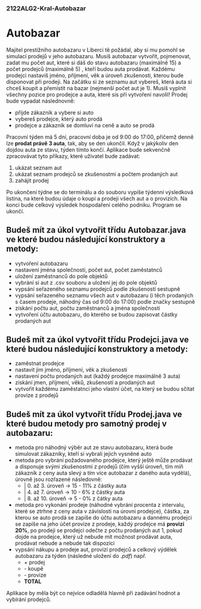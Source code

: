 ### 2122ALG2-Kral-Autobazar

# Autobazar

Majitel prestižního autobazaru v Liberci tě požádal, aby si mu pomohl se simulací prodejů v jeho autobazaru. Musíš autobazar vytvořit, pojmenovat, zadat mu počet aut, které si dáš do stavu autobazaru (maximálně 15) a počet prodejců (maximálně 5) , kteří budou auta prodávat. Každému prodejci nastavíš jméno, příjmení, věk a úroveň zkušenosti, kterou bude disponovat při prodeji. Na začátku si ze seznamu aut vybereš, která auta si chceš koupit a přemístit na bazar (nejmenší počet aut je 1). Musíš vyplnit všechny pozice pro prodejce a auta, které sis při vytvoření navolil!
Prodej bude vypadat následnovně:
- přijde zákazník a vybere si auto
- vybereš prodejce, který auto prodá
- prodejce a zákazník se domluví na ceně a auto se prodá

Pracovní týden má 5 dní, pracovní doba je od 9:00 do 17:00, přičemž denně lze **prodat právě 3 auta**, tak, aby se den ukončil. Když v jakýkoliv den dojdou auta ze stavu, týden tímto končí.
Aplikace bude sekvenčně zpracovávat tyto příkazy, které uživatel bude zadávat:
  1. ukázat seznam aut
  2. ukázat seznam prodejců se zkušenostmi a počtem prodaných aut
  3. zahájit prodej

Po ukončení týdne se do terminálu a do souboru vypíše týdenní výsledková listina, na které budou údaje o koupi a prodeji všech aut a o provizích. Na konci bude celkový výsledek hospodaření celého podniku. Program se ukončí. 

## Budeš mít za úkol vytvořit třídu **Autobazar.java** ve které budou následující konstruktory a metody:

- vytvoření autobazaru
- nastavení jména společnosti, počet aut, počet zaměstatnců
- uložení zaměstnanců do pole objektů
- vybrání si aut z .csv souboru a uložení jej do pole objektů
- vypsání seřazeného seznamu prodejců podle zkušeností sestupně
- vypsání seřazeného seznamu všech aut v autobazaru (i těch prodaných s časem prodeje, náhodný čas od 9:00 do 17:00) podle značky sestupně
- získání počtu aut, počtu zaměstnanců a jména společnosti
- vytvoření účtu autobazaru, do kterého se budou zapisovat částky prodaných aut

## Budeš mít za úkol vytvořit třídu **Prodejci.java** ve které budou následující konstruktory a metody:

- zaměstnat prodejce
- nastavit jim jméno, příjmení, věk a zkušenosti
- nastavení počtu prodaných aut (každý prodejce maximálně 3 auta)
- získání jmen, příjmení, věků, zkušeností a prodaných aut
- vytvořit každému zaměstatnci jeho vlastní účet, na který se budou sčítat provize z prodejů

## Budeš mít za úkol vytvořit třídu **Prodej.java** ve které budou metody pro samotný prodej v autobazaru:

- metoda pro náhodný výběr aut ze stavu autobazaru, která bude simulovat zákazníky, kteří si vybrali jejich vysněné auto
- metoda pro vybrání požadovaného prodejce, který ještě může prodávat a disponuje svými zkušenostmi z prodejů (čím vyšší úroveň, tím míň zákazník z ceny auta slevý a tím více autobazar z daného auta vydělá), úrovně jsou rozřazené následovně:
  * | 0. až 3. úroveň -> 15 - 11% z částky auta
  * | 4. až 7. úroveň -> 10 - 6% z částky auta
  * | 8. až 10. úroveň -> 5 - 0% z čátky auta
- metoda pro vykonání prodeje (náhodné vybrání procenta z intervalu, které se ztrhne z ceny auta v závislosti na úrovni prodejce), částka, za kterou se auto prodá se zapíše do účtu autobazaru a dannému prodejci se zapíše na jeho účet provize z prodeje, každý prodejce má **provizi 20%**, po prodeji se prodejci odečte z počtu prodaných aut 1, pokud dojde na prodejce, který už nebude mít možnost prodávat auta, prodávat nebude a nebude tak dispozici
- vypsání nákupu a prodeje aut, provizí prodejců a celkový výdělek autobazaru za týden (následné uložení do *.pdf*) např.
  +   \+ prodej
  +   \- koupě
  +   \- provize
  +   **TOTAL**


Aplikace by měla být co nejvíce odladělá hlavně při zadávání hodnot a vybírání prodejců.
